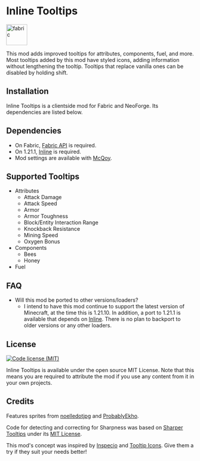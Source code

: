# Inline Tooltips

<a href='https://modrinth.com/mod/inline-tooltips/versions?l=fabric'><img alt="fabric" height="56" src="https://raw.githubusercontent.com/intergrav/devins-badges/refs/heads/v3/assets/cozy/supported/fabric_vector.svg"></a>

This mod adds improved tooltips for attributes, components, fuel, and more. Most tooltips added by this mod have styled icons, adding information without lengthening the tooltip. Tooltips that replace vanilla ones can be disabled by holding shift.

## Installation

Inline Tooltips is a clientside mod for Fabric and NeoForge. Its dependencies are listed below.

## Dependencies
- On Fabric, [Fabric API](https://modrinth.com/mod/fabric-api) is required.
- On 1.21.1, [Inline](https://modrinth.com/mod/inline) is required.
- Mod settings are available with [McQoy](https://modrinth.com/mod/mcqoy).

## Supported Tooltips

- Attributes
    - Attack Damage
    - Attack Speed
    - Armor
    - Armor Toughness
    - Block/Entity Interaction Range
    - Knockback Resistance
    - Mining Speed
    - Oxygen Bonus
- Components
    - Bees
    - Honey
- Fuel

## FAQ
- Will this mod be ported to other versions/loaders?
    - I intend to have this mod continue to support the latest version of Minecraft, at the time this is 1.21.10. In addition, a port to 1.21.1 is available that depends on [Inline](https://modrinth.com/mod/inline). There is no plan to backport to older versions or any other loaders.

## License
[![Code license (MIT)](https://img.shields.io/badge/code%20license-MIT-green.svg?style=flat-square)](https://github.com/cassiancc/inline-tooltips/blob/main/LICENSE.txt)

Inline Tooltips is available under the open source MIT License. Note that this means you are required to attribute the mod if you use any content from it in your own projects.

## Credits
Features sprites from [noelledotjpg](https://modrinth.com/user/noelledotjpg) and [ProbablyEkho](https://modrinth.com/user/ProbablyEkho).

Code for detecting and correcting for Sharpness was based on [Sharper Tooltips](https://modrinth.com/mod/sharper-tooltips) under its [MIT License](https://github.com/sylenthuntress/SharperTooltips/blob/master/LICENSE).

This mod's concept was inspired by [Inspecio](https://modrinth.com/mod/inspecio) and [Tooltip Icons](https://modrinth.com/mod/tooltip-icons). Give them a try if they suit your needs better!
